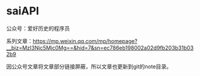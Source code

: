 # saiAPI

公众号：爱好历史的程序员

系列文章：https://mp.weixin.qq.com/mp/homepage?__biz=MzI3Njc5Mjc0Mg==&hid=7&sn=ec786eb198002a02d9fb203b31b032b9


因公众号文章将文章部分链接屏蔽，所以文章也更新到git的note目录。